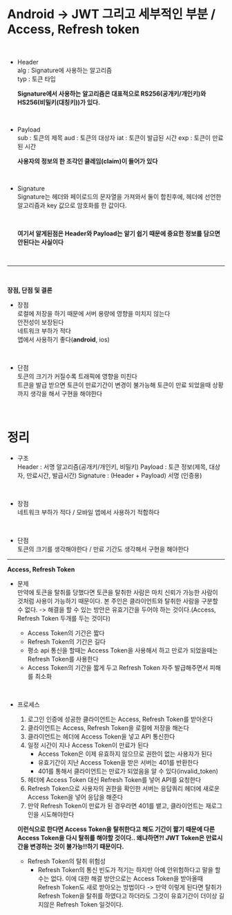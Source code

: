 # Android -> JWT 그리고 세부적인 부분 / Access, Refresh token

<br>

* Header   
    alg : Signature에 사용하는 알고리즘   
    typ : 토큰 타입   

    **Signature에서 사용하는 알고리즘은 대표적으로 RS256(공개키/개인키)와 HS256(비밀키(대칭키))가 있다.**

<br>

* Payload   
    sub : 토큰의 제목
    aud : 토큰의 대상자
    iat : 토큰이 발급된 시간
    exp : 토큰이 만료된 시간
 
    **사용자의 정보의 한 조각인 클레임(claim)이 들어가 있다**

<br>

* Signature   
    Signature는 헤더와 페이로드의 문자열을 가져와서 둘이 합친후에, 헤더에 선언한 알고리즘과 key 값으로 암호화를 한 값이다.

    <br>

    **여기서 알게된점은 Header와 Payload는 알기 쉽기 때문에 중요한 정보를 담으면 안된다는 사실이다**

<br>

* * *

<br>

**장점, 단점 및 결론**

* 장점    
    로컬에 저장을 하기 때문에 서버 용량에 영향을 미치지 않는다   
    안전성이 보장된다    
    네트워크 부하가 적다    
    앱에서 사용하기 좋다(**android**, ios)

<br>

* 단점  
    토큰의 크기가 커질수록 트래픽에 영향을 미친다   
    트큰을 발급 받으면 토큰이 만료기간이 변경이 불가능해 토큰이 만료 되었을때 상황까지 생각을 해서 구현을 해야한다

<br>

# 정리

* 구조   
    Header : 서명 알고리즘(공개키/개인키, 비밀키)
    Payload : 토큰 정보(제목, 대상자, 만료시간, 발급시간)
    Signature : (Header + Payload) 서명 (인증용)

<br>

* 장점   
    네트워크 부하가 적다 / 모바일 앱에서 사용하기 적합하다

<br>

* 단점   
    토큰의 크기를 생각해야한다 / 만료 기간도 생각해서 구현을 해야한다

* * *

**Access, Refresh Token**

* 문제   
    만약에 토큰을 탈취를 당했다면 토큰을 탈취한 사람은 마치 신뢰가 가능한 사람이 것처럼 사용이 가능하기 때문이다. 본 주인은 클라이언트와 탈취한 사람을 구분할 수 없다. -> 해결을 할 수 있는 방안은 유효기간을 두어야 하는 것이다.(Access, Refresh Token 두개를 두는 것이다)

    * Access Token의 기간은 짧다
    * Refresh Token의 기간은 길다
    * 평소 api 통신을 할때는 Access Token을 사용해서 하고 만로가 되었을때는 Refresh Token를 사용한다
    * Access Token의 기간을 짧게 두고 Refresh Token 자주 발급해주면서 피해를 최소화

<br>

* 프로세스   
    1. 로그인 인증에 성공한 클라이언트는 Access, Refresh Token를 받아온다
    2. 클라이언트는 Access, Refresh Token을 로컬에 저장을 해논다
    3. 클라이언트는 헤더에 Access Token을 넣고 API 통신한다
    4. 일정 시간이 지나 Access Token이 만료가 된다
        * Access Token은 이제 유효하지 않으므로 권한이 없는 사용자가 된다
        * 유효기간이 지난 Access Token을 받은 서버는 401를 반환한다
        * 401를 통해서 클라이언트는 만료가 되었음을 알 수 있다(invalid_token)
    5. 헤더에 Access Token 대신 Refresh Token를 넣어 API를 요청한다
    6. Refresh Token으로 사용자의 권한을 확인한 서버는 응답쿼리 헤더에 새로운 Access Token을 넣어 응답을 해준다
    7. 만약 Refresh Token이 만료가 된 경우라면 401를 뱉고, 클라이언트는 재로그인을 시도해야한다

    **이런식으로 한다면 Access Token을 탈취한다고 해도 기간이 짧기 때문에 다른 Access Token을 다시 탈취를 해야할 것이다.. 왜냐하면?! JWT Token은 만료시간을 변경하는 것이 불가능!!하기 때문이다.**

    * Refresh Token의 탈취 위험성
        * Refresh Token의 통신 빈도가 적기는 하지만 아예 안위험하다고 말을 할 수는 없다. 이에 대한 해결 방안으로는 Access Token을 받아올때 Refresh Token도 새로 받아오는 방법이다 -> 만약 이렇게 된다면 탈취가 Refresh Token을 탈취를 하였다고 하더라도 그것이 유효기간이 더이상 길지않은 Refresh Token 일것이다.